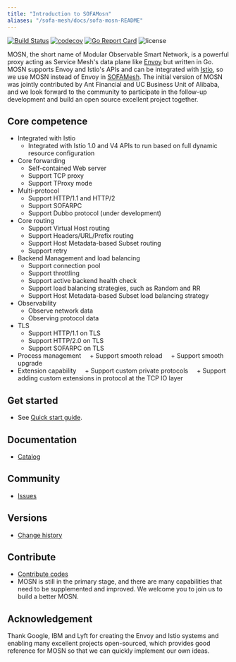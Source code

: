 ```yaml
---
title: "Introduction to SOFAMosn"
aliases: "/sofa-mesh/docs/sofa-mosn-README"
---
```


[![Build Status](https://travis-ci.org/alipay/sofa-mosn.svg?branch=master)](https://travis-ci.org/alipay/sofa-mosn)
[![codecov](https://codecov.io/gh/alipay/sofa-mosn/branch/master/graph/badge.svg)](https://codecov.io/gh/alipay/sofa-mosn)
[![Go Report Card](https://goreportcard.com/badge/github.com/sofastack/sofa-mosn)](https://goreportcard.com/report/github.com/sofastack/sofa-mosn)
![license](https://img.shields.io/badge/license-Apache--2.0-green.svg)

MOSN, the short name of Modular Observable Smart Network, is a powerful proxy acting as Service Mesh's data plane like [Envoy](https://www.envoyproxy.io/) but written in Go. MOSN supports Envoy and Istio's APIs and can be integrated with [Istio](https://istio.io/), so we use MOSN instead of Envoy in [SOFAMesh](https://github.com/sofastack/sofa-mesh). The initial version of MOSN was jointly contributed by Ant Financial and UC Business Unit of Alibaba, and we look forward to the community to participate in the follow-up development and build an open source excellent project together. 

## Core competence

+ Integrated with Istio
	+ Integrated with Istio 1.0 and V4 APIs to run based on full dynamic resource configuration
+ Core forwarding
	+ Self-contained Web server
	+ Support TCP proxy
	+ Support TProxy mode
+ Multi-protocol
	+ Support HTTP/1.1 and HTTP/2
	+ Support SOFARPC
	+ Support Dubbo protocol (under development)
+ Core routing
	+ Support Virtual Host routing
	+ Support Headers/URL/Prefix routing
	+ Support Host Metadata-based Subset routing
	+ Support retry
+ Backend Management and load balancing
	+ Support connection pool
	+ Support throttling
	+ Support active backend health check
	+ Support load balancing strategies, such as Random and RR
	+ Support Host Metadata-based Subset load balancing strategy
+ Observability
	+ Observe network data
	+ Observing protocol data
+ TLS
	+ Support HTTP/1.1 on TLS
	+ Support HTTP/2.0 on TLS
	+ Support SOFARPC on TLS
+ Process management
    + Support smooth reload
    + Support smooth upgrade
+ Extension capability
    + Support custom private protocols
    + Support adding custom extensions in protocol at the TCP IO layer

## Get started
* See [Quick start guide](docs/quickstart/Setup.md).

## Documentation
* [Catalog](docs/Catalog.md)

## Community
* [Issues](https://github.com/sofastack/sofa-mosn/issues)

## Versions
* [Change history](docs/CHANGELOG.md)

## Contribute
+ [Contribute codes](docs/develop/CONTRIBUTING.md)
+ MOSN is still in the primary stage, and there are many capabilities that need to be supplemented and improved. We welcome you to join us to build a better MOSN.

## Acknowledgement
Thank Google, IBM and Lyft for creating the Envoy and Istio systems and enabling many excellent projects open-sourced, which provides good reference for MOSN so that we can quickly implement our own ideas.